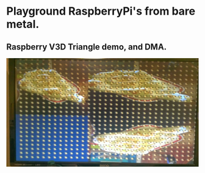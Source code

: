 # Playground RaspberryPi's from bare metal. 

## Raspberry V3D Triangle demo, and DMA.
![picture](https://github.com/kumaashi/RaspberryPI/blob/master/image/test0.jpg "nan picture")
